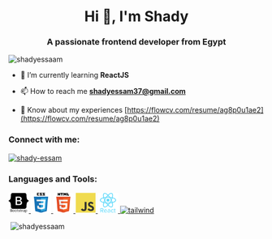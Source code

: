 <h1 align="center">Hi 👋, I'm Shady</h1>
<h3 align="center">A passionate frontend developer from Egypt</h3>

<p align="left"> <img src="https://komarev.com/ghpvc/?username=shadyessaam&label=Profile%20views&color=0e75b6&style=flat" alt="shadyessaam" /> </p>

- 🌱 I’m currently learning **ReactJS**

- 📫 How to reach me **shadyessam37@gmail.com**

- 📄 Know about my experiences [https://flowcv.com/resume/ag8p0u1ae2](https://flowcv.com/resume/ag8p0u1ae2)

<h3 align="left">Connect with me:</h3>
<p align="left">
<a href="https://linkedin.com/in/shady-essam" target="blank"><img align="center" src="https://raw.githubusercontent.com/rahuldkjain/github-profile-readme-generator/master/src/images/icons/Social/linked-in-alt.svg" alt="shady-essam" height="30" width="40" /></a>
</p>

<h3 align="left">Languages and Tools:</h3>
<p align="left"> <a href="https://getbootstrap.com" target="_blank" rel="noreferrer"> <img src="https://raw.githubusercontent.com/devicons/devicon/master/icons/bootstrap/bootstrap-plain-wordmark.svg" alt="bootstrap" width="40" height="40"/> </a> <a href="https://www.w3schools.com/css/" target="_blank" rel="noreferrer"> <img src="https://raw.githubusercontent.com/devicons/devicon/master/icons/css3/css3-original-wordmark.svg" alt="css3" width="40" height="40"/> </a> <a href="https://www.w3.org/html/" target="_blank" rel="noreferrer"> <img src="https://raw.githubusercontent.com/devicons/devicon/master/icons/html5/html5-original-wordmark.svg" alt="html5" width="40" height="40"/> </a> <a href="https://developer.mozilla.org/en-US/docs/Web/JavaScript" target="_blank" rel="noreferrer"> <img src="https://raw.githubusercontent.com/devicons/devicon/master/icons/javascript/javascript-original.svg" alt="javascript" width="40" height="40"/> </a> <a href="https://reactjs.org/" target="_blank" rel="noreferrer"> <img src="https://raw.githubusercontent.com/devicons/devicon/master/icons/react/react-original-wordmark.svg" alt="react" width="40" height="40"/> </a> <a href="https://tailwindcss.com/" target="_blank" rel="noreferrer"> <img src="https://www.vectorlogo.zone/logos/tailwindcss/tailwindcss-icon.svg" alt="tailwind" width="40" height="40"/> </a> </p>

<p>&nbsp;<img align="center" src="https://github-readme-stats.vercel.app/api?username=shadyessaam&show_icons=true&locale=en" alt="shadyessaam" /></p>
